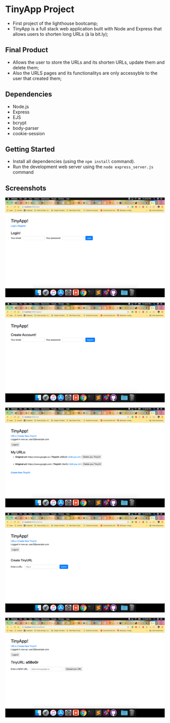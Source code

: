 # TinyApp Project

- First project of the lighthouse bootcamp;
- TinyApp is a full stack web application built with Node and Express that allows users to shorten long URLs (à la bit.ly);

## Final Product

- Allows the user to store the URLs and its shorten URLs, update them and delete them;
- Also the URLS pages and its functionalitys are only accessyble to the user that created them;

## Dependencies

- Node.js
- Express
- EJS
- bcrypt
- body-parser
- cookie-session

## Getting Started

- Install all dependencies (using the `npm install` command).
- Run the development web server using the `node express_server.js` command

## Screenshots

!['Screenshot of Login Page'](https://github.com/Lzduque/tiny-app/blob/master/docs/login.png?raw=true)

!['Screenshot of Register Page'](https://github.com/Lzduque/tiny-app/blob/master/docs/register.png?raw=true)

!['Screenshot of URLs Index Page'](https://github.com/Lzduque/tiny-app/blob/master/docs/urls_index.png?raw=true)

!['Screenshot of URLs Create New Page'](https://github.com/Lzduque/tiny-app/blob/master/docs/urls_new.png?raw=true)

!['Screenshot of TinyURL Page'](https://github.com/Lzduque/tiny-app/blob/master/docs/urls_show.png?raw=true)